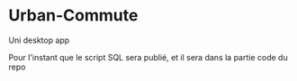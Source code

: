 # Urban-Commute
Uni desktop app

Pour l'instant que le script SQL sera publié, et il sera dans la partie code du repo
